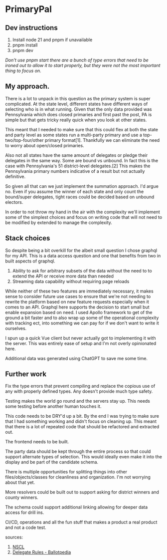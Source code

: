 # PrimaryPal

## Dev instructions
1. Install node 21 and pnpm if unavailable
2. pnpm install
3. pnpm dev

*Don't use pnpm start there are a bunch of type errors that need to be ironed out to allow it to start properly, but they were not the most important thing to focus on.*

## My approach.
There is a lot to unpack in this question as the primary system is super complicated. At the state level, different states have different ways of selecting who is in what running. Given that the only data provided was Pennsylvania which does closed primaries and first past the post, PA is simple but that gets tricky really quick when you look at other states.

This meant that I needed to make sure that this could flex at both the state and party level as some states run a multi-party primary and use a top-two/top-four/other primary format[1]. Thankfully we can eliminate the need to worry about open/closed primaries.

Also not all states have the same amount of delegates or pledge their delegates in the same way. Some are bound vs unbound. In fact this is the case with Pennsylvania's 51 district-level delegates.[2] This makes the Pennsylvania primary numbers indicative of a result but not actually definitive.

So given all that can we just implement the summation approach. I'd argue no. Even if you assume the winner of each state and only count the bound/super delegates, tight races could be decided based on unbound electors.

In order to not throw my hand in the air with the complexity we'll implement some of the simplest choices and focus on writing code that will not need to be modified by extended to manage the complexity.

## Stack choices
So despite being a bit overkill for the albeit small question I chose graphql for my API. This is a data access question and one that benefits from two in built aspects of graphql.
1. Ability to ask for arbitrary subsets of the data without the need to to extend the API or receive more data than needed
2. Streaming data capability without requiring page reloads

While neither of these two features are immediately necessary, it makes sense to consider future use cases to ensure that we're not needing to rewrite the platform based on new feature requests especially when it comes to an API. Graphql here supports the decision to start small but enable expansion based on need. I used Apollo framework to get of the ground a bit faster and to also wrap up some of the operational complexity with tracking ect, into something we can pay for if we don't want to write it ourselves.

I spun up a quick Vue client but never actually got to implementing it with the server. This was entirely ease of setup and I'm not overly opinionated here.

Additional data was generated using ChatGPT to save me some time.

## Further work
Fix the type errors that prevent compiling and replace the copious use of any with properly defined types. Any doesn't provide much type safety.

Testing makes the world go round and the servers stay up. This needs some testing before another human touches it.

This code needs to be DRY'd up a bit. By the end I was trying to make sure that I had something working and didn't focus on cleaning up. This meant that there is a lot of repeated code that should be refactored and extracted out.

The frontend needs to be built.

The party data should be kept through the entire process so that could support alternate types of selection. This would ideally even make it into the display and be part of the candidate schema.

There is multiple opportunities for splitting things into other files/objects/classes for cleanliness and organization. I'm not worrying about that yet.

More resolvers could be built out to support asking for district winners and county winners.

The schema could support additional linking allowing for deeper data access for drill ins.

CI/CD, operations and all the fun stuff that makes a product a real product and not a code test.

sources:
1. [NSCL](https://www.ncsl.org/elections-and-campaigns/state-primary-election-types)
2. [Delegate Rules - Ballotpedia](https://ballotpedia.org/Republican_delegate_rules,_2024)
